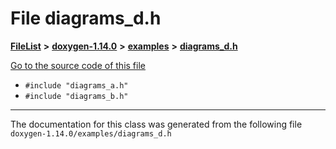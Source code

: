 

# File diagrams\_d.h



[**FileList**](files.md) **>** [**doxygen-1.14.0**](dir_9d5bad020669189c90cda983471be5d0.md) **>** [**examples**](dir_8400fc686cf1eec637c6139505ac43d7.md) **>** [**diagrams\_d.h**](diagrams__d_8h.md)

[Go to the source code of this file](diagrams__d_8h_source.md)



* `#include "diagrams_a.h"`
* `#include "diagrams_b.h"`


































































------------------------------
The documentation for this class was generated from the following file `doxygen-1.14.0/examples/diagrams_d.h`

